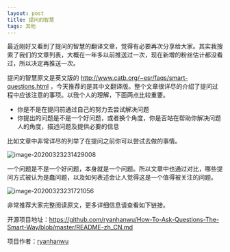 ```yaml
---
layout: post
title: 提问的智慧
tags: 其他
---
```


最近刚好又看到了提问的智慧的翻译文章，觉得有必要再次分享给大家。其实我搜索了我们的文章列表，大概在一年多以前推送过一次，现在新增的粉丝估计都没看过，所以决定再推送一次。

提问的智慧原文是英文版的 http://www.catb.org/~esr/faqs/smart-questions.html ，今天推荐的是其中文翻译版。整个文章很详尽的介绍了提问过程中应该注意的事项。以我个人的理解，下面两点比较重要。

* 你是不是在提问前通过自己的努力去尝试解决问题
* 你提出的问题是不是一个好问题，或者换个角度，你是否站在帮助你解决问题人的角度，描述问题及提供必要的信息

比如文章中非常详尽的列举了在提问之前你可以尝试去做的事情。

![image-20200323231429008](https://raw.githubusercontent.com/ZhuPeng/pic/master/images/compress_image-20200323231429008.png)

一个问题是不是一个好问题，本身就是一个问题。所以文章中也通过对比，哪些提问方式被认为是蠢问题，以及如何表述会让人觉得这是一个值得被关注的问题。

![image-20200323231721056](https://raw.githubusercontent.com/ZhuPeng/pic/master/images/compress_image-20200323231721056.png)

非常推荐大家完整阅读原文，更多详细信息请查看如下链接。

开源项目地址：https://github.com/ryanhanwu/How-To-Ask-Questions-The-Smart-Way/blob/master/README-zh_CN.md

项目作者：[ryanhanwu](https://github.com/ryanhanwu)